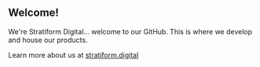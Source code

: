 
## Welcome!

We're Stratiform Digital... welcome to our GitHub.  This is where we develop and house our products.

Learn more about us at [stratiform.digital](https://stratiform.digital)
